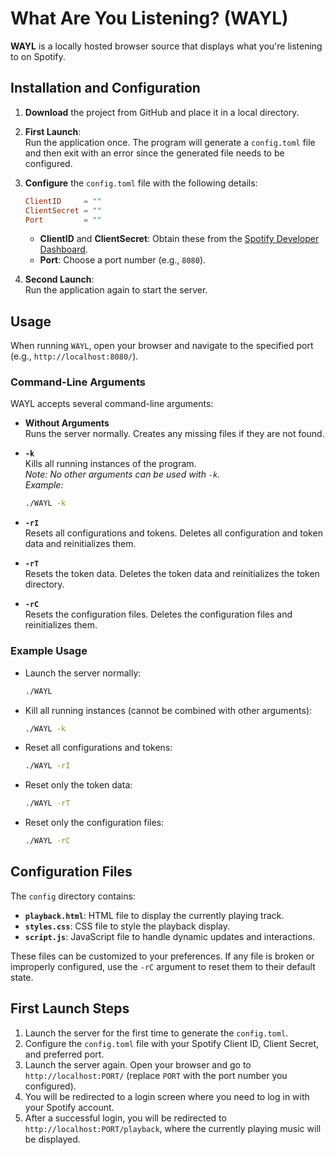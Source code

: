 # What Are You Listening? (WAYL)

**WAYL** is a locally hosted browser source that displays what you're listening to on Spotify.

## Installation and Configuration

1. **Download** the project from GitHub and place it in a local directory.

2. **First Launch**:  
   Run the application once. The program will generate a `config.toml` file and then exit with an error since the generated file needs to be configured.

3. **Configure** the `config.toml` file with the following details:
   ```toml
   ClientID     = ""
   ClientSecret = ""
   Port         = ""
   ```
   - **ClientID** and **ClientSecret**: Obtain these from the [Spotify Developer Dashboard](https://developer.spotify.com/).
   - **Port**: Choose a port number (e.g., `8080`).

4. **Second Launch**:  
   Run the application again to start the server.

## Usage

When running `WAYL`, open your browser and navigate to the specified port (e.g., `http://localhost:8080/`).

### Command-Line Arguments

WAYL accepts several command-line arguments:

- **Without Arguments**  
  Runs the server normally. Creates any missing files if they are not found.

- **`-k`**  
  Kills all running instances of the program.  
  *Note: No other arguments can be used with `-k`.*  
  *Example:*  
  ```bash
  ./WAYL -k
  ```

- **`-rI`**  
  Resets all configurations and tokens. Deletes all configuration and token data and reinitializes them.

- **`-rT`**  
  Resets the token data. Deletes the token data and reinitializes the token directory.

- **`-rC`**  
  Resets the configuration files. Deletes the configuration files and reinitializes them.

### Example Usage

- Launch the server normally:  
  ```bash
  ./WAYL
  ```
- Kill all running instances (cannot be combined with other arguments):  
  ```bash
  ./WAYL -k
  ```
- Reset all configurations and tokens:  
  ```bash
  ./WAYL -rI
  ```
- Reset only the token data:  
  ```bash
  ./WAYL -rT
  ```
- Reset only the configuration files:  
  ```bash
  ./WAYL -rC
  ```

## Configuration Files

The `config` directory contains:

- **`playback.html`**: HTML file to display the currently playing track.
- **`styles.css`**: CSS file to style the playback display.
- **`script.js`**: JavaScript file to handle dynamic updates and interactions.

These files can be customized to your preferences. If any file is broken or improperly configured, use the `-rC` argument to reset them to their default state.

## First Launch Steps

1. Launch the server for the first time to generate the `config.toml`.
2. Configure the `config.toml` file with your Spotify Client ID, Client Secret, and preferred port.
3. Launch the server again. Open your browser and go to `http://localhost:PORT/` (replace `PORT` with the port number you configured).
4. You will be redirected to a login screen where you need to log in with your Spotify account.
5. After a successful login, you will be redirected to `http://localhost:PORT/playback`, where the currently playing music will be displayed.
